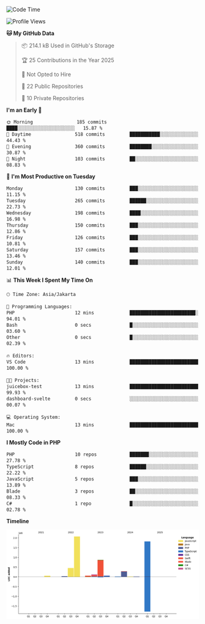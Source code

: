 <!--START_SECTION:waka-->
![Code Time](http://img.shields.io/badge/Code%20Time-545%20hrs%2046%20mins-blue)

![Profile Views](http://img.shields.io/badge/Profile%20Views-0-blue)

**🐱 My GitHub Data** 

> 📦 214.1 kB Used in GitHub's Storage 
 > 
> 🏆 25 Contributions in the Year 2025
 > 
> 🚫 Not Opted to Hire
 > 
> 📜 22 Public Repositories 
 > 
> 🔑 10 Private Repositories 
 > 
**I'm an Early 🐤** 

```text
🌞 Morning                185 commits         ████░░░░░░░░░░░░░░░░░░░░░   15.87 % 
🌆 Daytime                518 commits         ███████████░░░░░░░░░░░░░░   44.43 % 
🌃 Evening                360 commits         ████████░░░░░░░░░░░░░░░░░   30.87 % 
🌙 Night                  103 commits         ██░░░░░░░░░░░░░░░░░░░░░░░   08.83 % 
```
📅 **I'm Most Productive on Tuesday** 

```text
Monday                   130 commits         ███░░░░░░░░░░░░░░░░░░░░░░   11.15 % 
Tuesday                  265 commits         ██████░░░░░░░░░░░░░░░░░░░   22.73 % 
Wednesday                198 commits         ████░░░░░░░░░░░░░░░░░░░░░   16.98 % 
Thursday                 150 commits         ███░░░░░░░░░░░░░░░░░░░░░░   12.86 % 
Friday                   126 commits         ███░░░░░░░░░░░░░░░░░░░░░░   10.81 % 
Saturday                 157 commits         ███░░░░░░░░░░░░░░░░░░░░░░   13.46 % 
Sunday                   140 commits         ███░░░░░░░░░░░░░░░░░░░░░░   12.01 % 
```


📊 **This Week I Spent My Time On** 

```text
🕑︎ Time Zone: Asia/Jakarta

💬 Programming Languages: 
PHP                      12 mins             ████████████████████████░   94.01 % 
Bash                     0 secs              █░░░░░░░░░░░░░░░░░░░░░░░░   03.60 % 
Other                    0 secs              █░░░░░░░░░░░░░░░░░░░░░░░░   02.39 % 

🔥 Editors: 
VS Code                  13 mins             █████████████████████████   100.00 % 

🐱‍💻 Projects: 
juicebox-test            13 mins             █████████████████████████   99.93 % 
dashboard-svelte         0 secs              ░░░░░░░░░░░░░░░░░░░░░░░░░   00.07 % 

💻 Operating System: 
Mac                      13 mins             █████████████████████████   100.00 % 
```

**I Mostly Code in PHP** 

```text
PHP                      10 repos            ███████░░░░░░░░░░░░░░░░░░   27.78 % 
TypeScript               8 repos             ██████░░░░░░░░░░░░░░░░░░░   22.22 % 
JavaScript               5 repos             ███░░░░░░░░░░░░░░░░░░░░░░   13.89 % 
Blade                    3 repos             ██░░░░░░░░░░░░░░░░░░░░░░░   08.33 % 
C#                       1 repo              █░░░░░░░░░░░░░░░░░░░░░░░░   02.78 % 
```



**Timeline**

![Lines of Code chart](https://raw.githubusercontent.com/brstreet2/brstreet2/main/assets/bar_graph.png)


<!--END_SECTION:waka-->
